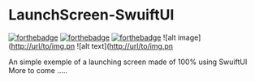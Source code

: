 # LaunchScreen-SwuiftUI
[![forthebadge](https://forthebadge.com/images/badges/built-with-love.svg)](https://forthebadge.com)
[![forthebadge](https://forthebadge.com/images/badges/made-with-swift.svg)](https://forthebadge.com)
[![forthebadge](https://forthebadge.com/images/badges/built-by-developers.svg)](https://forthebadge.com)
![alt image]([http://url/to/img.pn](https://github.com/max21910/LaunchScreen-SwuiftUI/blob/main/image%20(only%20for%20github)/RocketSim_Recording_iPhone_13_2022-06-07_22.15.59.gif?raw=true)
![alt text]([http://url/to/img.pn](https://github.com/max21910/LaunchScreen-SwuiftUI/blob/main/image%20(only%20for%20github)/RocketSim_Recording_iPhone_13_2022-06-07_22.15.59.gif?raw=true)

An simple exemple of a launching screen made of 100% using SwuiftUI
More to come .....

